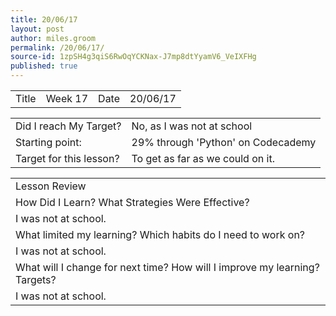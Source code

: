 ```yaml
---
title: 20/06/17
layout: post
author: miles.groom
permalink: /20/06/17/
source-id: 1zpSH4g3qiS6RwOqYCKNax-J7mp8dtYyamV6_VeIXFHg
published: true
---
```

<table>
  <tr>
    <td>Title</td>
    <td>Week 17</td>
    <td>Date</td>
    <td>20/06/17</td>
  </tr>
</table>


<table>
  <tr>
    <td>Did I reach My Target?</td>
    <td>No, as I was not at school</td>
  </tr>
  <tr>
    <td>Starting point:</td>
    <td>29% through 'Python' on Codecademy </td>
  </tr>
  <tr>
    <td>Target for this lesson?</td>
    <td>To get as far as we could on it.</td>
  </tr>
</table>


<table>
  <tr>
    <td>Lesson Review</td>
  </tr>
  <tr>
    <td>How Did I Learn? What Strategies Were Effective?</td>
  </tr>
  <tr>
    <td>I was not at school.</td>
  </tr>
  <tr>
    <td>What limited my learning? Which habits do I need to work on? </td>
  </tr>
  <tr>
    <td>I was not at school.</td>
  </tr>
  <tr>
    <td>What will I change for next time? How will I improve my learning? Targets?</td>
  </tr>
  <tr>
    <td>I was not at school.</td>
  </tr>
</table>


